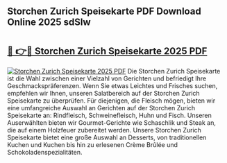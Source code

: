## Storchen Zurich Speisekarte PDF Download Online 2025 sdSlw

# <h2><a href="http://gc9bxtb.nevu.top/?p=Storchen+Zurich+Speisekarte">🔗 👉🔴 Storchen Zurich Speisekarte 2025 PDF</a></h2>

[![Storchen Zurich Speisekarte 2025 PDF](https://i.imgur.com/dBaPXMq.png)](http://gc9bxtb.nevu.top/?p=Storchen+Zurich+Speisekarte)
Die Storchen Zurich Speisekarte ist die Wahl zwischen einer Vielzahl von Gerichten und befriedigt Ihre Geschmackspräferenzen. Wenn Sie etwas Leichtes und Frisches suchen, empfehlen wir Ihnen, unseren Salatbereich auf der Storchen Zurich Speisekarte zu überprüfen. Für diejenigen, die Fleisch mögen, bieten wir eine umfangreiche Auswahl an Gerichten auf der Storchen Zurich Speisekarte an: Rindfleisch, Schweinefleisch, Huhn und Fisch. Unseren Auserwählten bieten wir Gourmet-Gerichte wie Schaschlik und Steak an, die auf einem Holzfeuer zubereitet werden. Unsere Storchen Zurich Speisekarte bietet eine große Auswahl an Desserts, von traditionellen Kuchen und Kuchen bis hin zu erlesenen Crème Brûlée und Schokoladenspezialitäten.

